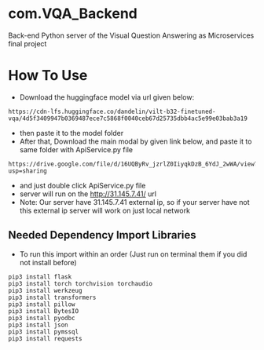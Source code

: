 # com.VQA_Backend
Back-end Python server of the Visual Question Answering as Microservices final project


# How To Use

* Download the huggingface model via url given below:
```
https://cdn-lfs.huggingface.co/dandelin/vilt-b32-finetuned-vqa/4d5f3409947b0369487ece7c5868f0040ceb67d25735dbb4ac5e99e03bab3a19
```
* then paste it to the model folder 
* After that, Download the main modal by given link below, and paste it to same folder with ApiService.py file 
```
https://drive.google.com/file/d/16UQByRv_jzrlZ0IiyqkDzB_6YdJ_2wWA/view?usp=sharing
```
* and just double click ApiService.py file
* server will run on the http://31.145.7.41/ url
* Note: Our server have 31.145.7.41 external ip, so if your server have not this external ip server will work on just local network

## Needed Dependency Import Libraries

* To run this import within an order (Just run on terminal them if you did not install before)

```
pip3 install flask
pip3 install torch torchvision torchaudio
pip3 install werkzeug
pip3 install transformers
pip3 install pillow
pip3 install BytesIO
pip3 install pyodbc
pip3 install json
pip3 install pymssql
pip3 install requests 
```

